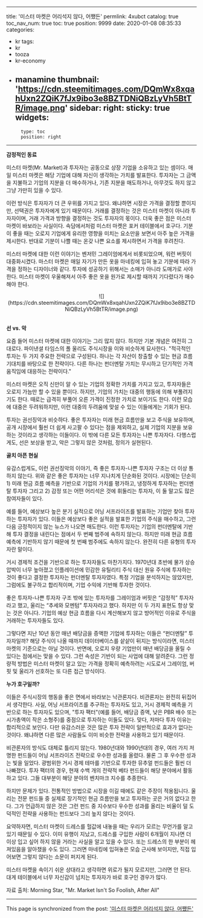 
---
title: '미스터 마켓은 어리석지 않다, 어쨌든'
permlink: 4xubct
catalog: true
toc_nav_num: true
toc: true
position: 9999
date: 2020-01-08 08:35:33
categories:
- kr
tags:
- kr
- tooza
- kr-economy
- manamine
thumbnail: 'https://cdn.steemitimages.com/DQmWx8xqahUxn2ZQiK7fJx9ibo3e8BZTDNiQBzLyVh5BtTR/image.png'
sidebar:
    right:
        sticky: true
widgets:
    -
        type: toc
        position: right
---


**감정적인 동료** 

미스터 마켓(Mr. Market)과 투자자는 공동으로 상장 기업을 소유하고 있는 셈이다. 매일 미스터 마켓은 해당 기업에 대해 자신이 생각하는 가치를 발표한다. 투자자는 그 금액을 지불하고 기업의 지분을 더 매수하거나, 기존 지분을 매도하거나, 아무것도 하지 않고 그냥 가만히 있을 수 있다.  

이런 방식은 투자자가 더 큰 우위를 가지고 있다. 왜냐하면 시장은 가격을 결정할 뿐이지만, 선택권은 투자자에게 있기 때문이다. 거래를 결정하는 것은 미스터 마켓이 아니라 투자자이며, 거래 가격과 방향을 결정하는 것도 투자자의 몫이다. 더욱 좋은 점은 미스터 마켓이 바보라는 사실이다. 속담에서처럼 미스터 마켓은 포커 테이블에서 호구다. 기분이 좋을 때는 오로지 기업에게 유리한 영향을 미치는 요소만을 보면서 아주 높은 가격을 제시한다. 반대로 기분이 나쁠 때는 온갖 나쁜 요소를 제시하면서 가격을 후려친다.  

미스터 마켓에 대한 이런 이야기는 벤저민 그레이엄에게서 비롯되었으며, 워런 버핏이 대중화시켰다. 마스터 마켓은 매일 자기가 만든 옷을 마네킹에 입혀 놓고 기분에 따라 가격을 정하는 디자이너와 같다. 투자에 성공하기 위해서는 소매가 아니라 도매가로 사야 한다. 미스터 마켓이 우울해져서 아주 좋은 옷을 원가로 제시할 때까지 기다렸다가 매수해야 한다. 

<center> 
![](https://cdn.steemitimages.com/DQmWx8xqahUxn2ZQiK7fJx9ibo3e8BZTDNiQBzLyVh5BtTR/image.png)
</center>​

**선 vs. 악** 

요즘 들어 미스터 마켓에 대한 이야기는 그리 많지 않다. 하지만 기본 개념은 여전히 그대로다. 파이낸셜 타임스의 폴 울리도 주식시장을 이와 비슷하게 묘사한다. "적극적인 투자는 두 가지 주요한 전략으로 구성된다. 하나는 각 자산이 창출할 수 있는 현금 흐름 기대치를 바탕으로 한 전략이다. 다른 하나는 펀더멘탈 가치는 무시하고 단기적인 가격 움직임에 대응하는 전략이다."

미스터 마켓은 오직 신만이 알 수 있는 기업의 정확한 가치를 가지고 있고, 투자자들은 오로지 가늠만 할 수 있을 뿐이다. 하지만, 기업의 가치는 대중의 행동에 의해 부풀려지기도 한다. 때로는 급격히 부풀어 오른 가격이 진정한 가치로 보이기도 한다. 이런 모습에 대중은 두려워하지만, 이런 대중의 두려움에 맞설 수 있는 이들에게는 기회가 된다. 

투자는 권선징악과 비슷하다. 좋은 투자자는 미래 현금 흐름만을 보고 주식을 보유하며, 공개 시장에서 훨씬 더 쉽게 사고팔 수 있다는 점을 제외하고, 실제 기업의 지분을 보유하는 것이라고 생각하는 이들이다. 이 밖에 다른 모든 투자자는 나쁜 투자자다. 다행스럽게도, 선은 보상을 받고, 악은 그렇지 않은 것처럼, 정의가 실현된다. 

**골치 아픈 현실** 

유감스럽게도, 이런 권선징악의 이야기, 즉 좋은 투자자-나쁜 투자자 구조는 더 이상 통하지 않는다. 위와 같은 좋은 투자자는 너무 지나치게 단순화된 것이다. 시장에는 단순히 1) 미래 현금 흐름 예측을 기반으로 기업의 가치를 평가하고, 냉정하게 투자하는 펀더멘탈 투자자 그리고 2) 감정 또는 어떤 어리석은 것에 휘둘리는 투자자, 이 둘 말고도 많은 참여자들이 있다.  

예를 들어, 예상보다 높은 분기 실적으로 어닝 서프라이즈를 발표하는 기업만 찾아 투자하는 투자자가 있다. 이들은 예상보다 좋은 실적을 발표한 기업의 주식을 매수하고, 그런 다음 긍정적이지 않는 뉴스가 나오면 매도한다. 이런 투자자는 기업의 펀더멘탈에 기반해 투자 결정을 내린다는 점에서 두 번째 범주에 속하지 않는다. 하지만 미래 현금 흐름 예측에 기반하지 않기 때문에 첫 번째 범주에도 속하지 않는다. 완전히 다른 유형의 투자자란 말이다. 

거시 경제적 조건을 기반으로 하는 투자자들도 마찬가지다. 1970년대 초반에 물가 상승 압박이 너무 높아졌고 인플레이션에 민감한 유틸리티 주식 대신 원유 주식에 투자하는 것이 좋다고 결정한 투자자는 펀더멘탈 투자자였다. 특정 기업을 분석하지는 않았지만, 그럼에도 불구하고 합리적이며, 기업 수익에 기반해 투자한 것이다.  

좋은 투자자-나쁜 투자자 구조 밖에 있는 투자자를 그레이엄과 버핏은 “감정적” 투자자라고 했고, 울리는 “추세와 모멘텀” 투자자라고 했다. 하지만 이 두 가지 표현도 항상 맞는 것은 아니다. 기업의 예상 현금 흐름을 다시 계산해보지 않고 방어적인 이유로 주식을 거래하는 투자자들도 있다.  

그렇다면 지난 10년 동안 매년 배당금을 증액한 기업에 투자하는 이들은 “펀더멘탈” 투자자일까? 해당 주식이 나올 때까지 데이터베이스를 샅샅이 뒤지는 방식이라면, 미스터 마켓의 기준으로는 아닐 것이다. 반면에, 오로지 우량 기업만이 매년 배당금을 올릴 수 있다는 점에서는 맞을 수 있다. 그런 속성은 기반이 되는 사업에 대해 알려준다. 그런 정량적 방법은 미스터 마켓이 알고 있는 가격을 정확히 예측하려는 시도로서 그레이엄, 버핏 및 울리가 선호하는 또 다른 접근 방식이다.  

**누가 호구일까?** 

이들은 주식시장의 행동을 좋은 면에서 바라보는 낙관론자다. 비관론자는 완전히 뒤집어서 생각한다. 사실, 어닝 서프라이즈를 추구하는 투자자도 있고, 거시 경제적 예측을 기반으로 하는 투자자도 있으며, "투자 팩터"(예를 들어, 배당금 증액, 낮은 PBR 배수 또는 시가총액이 작은 소형주)를 중점으로 투자하는 이들도 있다. 맞다, 저마다 투자 이유는 합리적으로 보인다. 다만 유감스러운 것은 많은 투자 전략이 일반적으로 효과가 없다는 것이다. 왜냐하면 다른 많은 사람들도 이미 비슷한 전략을 사용하고 있기 때문이다. 

비관론자의 방식도 대체로 틀리지 않는다. 1980년대와 1990년대의 경우, 여러 가지 저명한 펀드들이 어닝 서프라이즈 전략으로 우수한 성과를 올렸다. 물론 그 후 우수한 성과는 빛을 일었다. 광범위한 거시 경제 테마를 기반으로 투자한 뮤추얼 펀드들은 훨씬 더 나빠졌다. 투자 팩터의 경우, 현재 수백 개의 전략적 베타 펀드들이 해당 분야에서 활동하고 있다. 그들 대부분이 해당 분야의 벤치마크 지수를 추종한다.  

하지만 문제가 있다. 전통적인 방법으로 시장을 이길 때에도 같은 주장이 적용됩니다. 울리는 전문 펀드들 중 실제로 장기적인 현금 흐름만을 보고 투자하는 곳은 거의 없다고 한다. 그가 언급하지 않은 것은 그런 펀드 중 지수보다 우수한 성과를 올리는 비율이 덜 도덕적인 전략을 사용하는 펀드보다 그리 높지 않다는 것이다.  

요약하자면, 미스터 마켓이 드레스를 헐값에 내놓을 때는 우리가 모르는 무언가를 알고 있기 때문일 수 있다. 이미 유행이 지났고, 드레스를 구입한 사람이 6개월이 지나면 더 이상 입고 싶어 하지 않을 거라는 사실을 알고 있을 수 있다. 또는 드레스의 한 부분이 헤져있음을 알아챘을 수도 있다. 그러면 마네킹에 입혀놓은 모습 근사해 보이지만, 직접 입어보면 그렇지 않다는 소문이 퍼지게 된다.  

미스터 마켓을 속이기 쉬운 상대라고 생각하면 위로가 될지 모르지만, 그러면 안 된다. 대게 테이블에서 너무 자신감이 넘치는 투자자가 바로 호구인 경우가 많다.  

자료 출처: Morning Star, "Mr. Market Isn't So Foolish, After All"

- - -

This page is synchronized from the post: ['미스터 마켓은 어리석지 않다, 어쨌든'](https://steemit.com/@pius.pius/4xubct)
